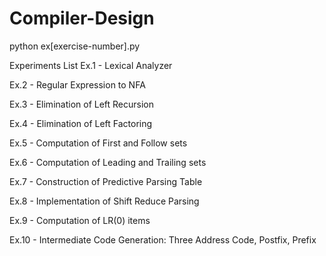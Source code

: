 # Compiler-Design
python ex[exercise-number].py

Experiments List Ex.1 - Lexical Analyzer

Ex.2 - Regular Expression to NFA

Ex.3 - Elimination of Left Recursion

Ex.4 - Elimination of Left Factoring

Ex.5 - Computation of First and Follow sets

Ex.6 - Computation of Leading and Trailing sets

Ex.7 - Construction of Predictive Parsing Table

Ex.8 - Implementation of Shift Reduce Parsing

Ex.9 - Computation of LR(0) items

Ex.10 - Intermediate Code Generation: Three Address Code, Postfix, Prefix
